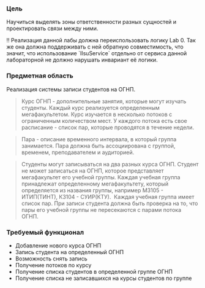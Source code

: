 ### **Цель**

Научиться выделять зоны ответственности разных сущностей и проектировать связи между ними.

<aside>
‼️ Реализация данной лабы должна переиспользовать логику Lab 0. Так же она должна поддерживать с ней обратную совместимость, что значит, что использование `IIsuService` отдельно от сервиса данной лабораторной не должно нарушать инвариант её логики.

</aside>

### **Предметная область**

Реализация системы записи студентов на ОГНП.

> Курс ОГНП - дополнительные занятия, которые могут изучать студенты. Каждый курс реализуется определенным мегафакультетом. Курс изучается в несколько потоков с ограниченным количеством мест. У каждого потока есть свое расписание - список пар, которые проводятся в течение недели.
> 

> Пара - описание временного интервала, в который группа занимается. Пара должна быть ассоциирована с группой, временем, преподавателем и аудиторией.
> 

> Студенты могут записываться на два разных курса ОГНП. Студент не может записаться на ОГНП, которое представляет мегафакультет его учебной группы. Каждая учебная группа принадлежат определенному мегафакультету, который определяется из названия группы, например М3105 - ИТИП(ТИНТ), К3104 - СУИР(КТУ).  Каждая учебная группа имеет список пар. При записи студента должна быть проверка на то, что пары его учебной группы не пересекаются с парами потока ОГНП.
> 

### Требуемый функционал

- Добавление нового курса ОГНП
- Запись студента на определенный ОГНП
- Возможность снять запись
- Получение потоков по курсу
- Получение списка студентов в определенной группе ОГНП
- Получение списка не записавшихся на курсы студентов по группе
